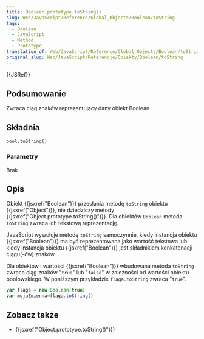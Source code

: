 ```yaml
---
title: Boolean.prototype.toString()
slug: Web/JavaScript/Reference/Global_Objects/Boolean/toString
tags:
  - Boolean
  - JavaScript
  - Method
  - Prototype
translation_of: Web/JavaScript/Reference/Global_Objects/Boolean/toString
original_slug: Web/JavaScript/Referencje/Obiekty/Boolean/toString
---
```

{{JSRef}}

## Podsumowanie

Zwraca ciąg znaków reprezentujący dany obiekt Boolean

## Składnia

    bool.toString()

### Parametry

Brak.

## Opis

Obiekt {{jsxref("Boolean")}} przesłania metodę `toString` obiektu {{jsxref("Object")}}, nie dziedziczy metody {{jsxref("Object.prototype.toString()")}}. Dla obiektów `Boolean` metoda `toString` zwraca ich tekstową reprezentację.

JavaScript wywołuje metodę `toString` samoczynnie, kiedy instancja obiektu {{jsxref("Boolean")}} ma być reprezentowana jako wartość tekstowa lub kiedy instancja obiektu {{jsxref("Boolean")}} jest składnikiem konkatenacji ciągu(-ów) znaków.

Dla obiektów i wartości {{jsxref("Boolean")}} wbudowana metoda `toString` zwraca ciąg znaków "`true`" lub "`false`" w zależności od wartości obiektu boolowskiego. W poniższym przykładzie `flaga.toString` zwraca "`true`".

```js
var flaga = new Boolean(true)
var mojaZmienna=flaga.toString()
```

## Zobacz także

- {{jsxref("Object.prototype.toString()")}}
